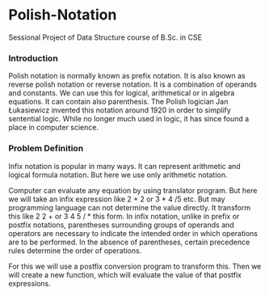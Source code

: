 # Polish-Notation
Sessional Project of Data Structure course of B.Sc. in CSE

### Introduction
Polish notation is normally known as prefix notation. It is also known as reverse polish notation or reverse notation. It is a combination of operands and constants. We can use this for logical, arithmetical or in algebra equations. It can contain also parenthesis. The Polish logician Jan Łukasiewicz invented this notation around 1920 in order to simplify sentential logic. While no longer much used in logic, it has since found a place in computer science.

### Problem Definition
Infix notation is popular in many ways. It can represent arithmetic and logical formula notation. But here we use only arithmetic notation.

Computer can evaluate any equation by using translator program. But here we will take an infix expression like 2 + 2 or 3 * 4 /5 etc. But may programming language can not determine the value directly. It transform this like 2 2 + or 3 4 5 / * this form. In infix notation, unlike in prefix or postfix notations, parentheses surrounding groups of operands and operators are necessary to indicate the intended order in which operations are to be performed. In the absence of parentheses, certain precedence rules determine the order of operations.

For this we will use a postfix conversion program to transform this. Then we will create a new function, which will evaluate the value of that postfix expressions.

